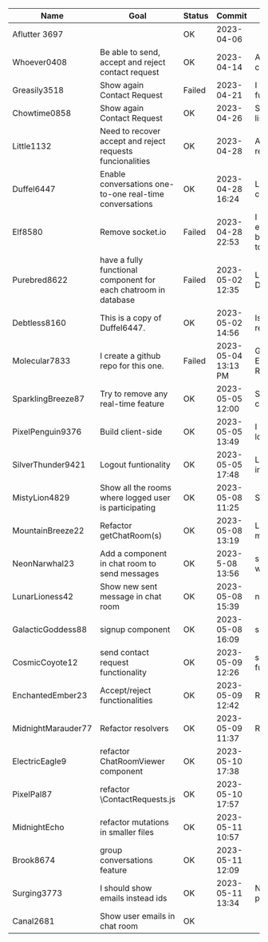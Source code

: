 | Name               | Goal                                                         | Status | Commit              | Notes                                                        |
| ------------------ | ------------------------------------------------------------ | ------ | ------------------- | ------------------------------------------------------------ |
| Aflutter 3697      |                                                              | OK     | 2023-04-06          |                                                              |
| Whoever0408        | Be able to send, accept and reject contact request           | OK     | 2023-04-14          | Able to send, accept and reject contact request              |
| Greasily3518       | Show again Contact Request                                   | Failed | 2023-04-21          | I lost ContactRequestList functionality                      |
| Chowtime0858       | Show again Contact Request                                   | OK     | 2023-04-26          | Showing again Contact request list                           |
| Little1132         | Need to recover accept and reject requests funcionalities    | OK     | 2023-04-28          | Accept request funcionality recovered.                       |
| Duffel6447         | Enable conversations one-to-one real-time conversations      | OK     | 2023-04-28 16:24    | Logic for one-to-one real-time conversations completed       |
| Elf8580            | Remove socket.io                                             | Failed | 2023-04-28 22:53    | I remove socket.io and eliminated any error on console, but I don't know if logics is going to work. |
| Purebred8622       | have a fully functional component for each chatroom in database | Failed | 2023-05-02 12:35    | Logic is not working. Return to Duffel6447                   |
| Debtless8160       | This is a copy of Duffel6447.                                | OK     | 2023-05-02 14:56    | Issues with senderId and recipientId resolved.               |
| Molecular7833      | I create a github repo for this one.                         | Failed | 2023-05-04 13:13 PM | GET_CHAT_ROOMS_BY_USER_ID Error: Response not successful: Received status code 400 |
| SparklingBreeze87  | Try to remove any real-time feature                          | OK     | 2023-05-05 12:00    | Server-side for real-time conversations completed            |
| PixelPenguin9376   | Build client-side                                            | OK     | 2023-05-05 13:49    | I have fully functional app with login and dashboard         |
| SilverThunder9421  | Logout funtionality                                          | OK     | 2023-05-05 17:48    | Login/logut fully functionality implemented                  |
| MistyLion4829      | Show all the rooms where logged user is participating        | OK     | 2023-05-08 11:25    | Showing all the rooms                                        |
| MountainBreeze22   | Refactor getChatRoom(s)                                      | OK     | 2023-05-08 13:19    | Links to chat rooms and showing messages for chat rooms      |
| NeonNarwhal23      | Add a component in chat room to send messages                | OK     | 2023-5-08 13:56     | send message functionality working                           |
| LunarLioness42     | Show new sent message in chat room                           | OK     | 2023-05-08 15:39    | new sent message shown                                       |
| GalacticGoddess88  | signup component                                             | OK     | 2023-05-08 16:09    | sigup component created                                      |
| CosmicCoyote12     | send contact request functionality                           | OK     | 2023-05-09 12:26    | send contact request functionality working                   |
| EnchantedEmber23   | Accept/reject functionalities                                | OK     | 2023-05-09 12:42    | Ready to be sent to Gon!                                     |
| MidnightMarauder77 | Refactor resolvers                                           | OK     | 2023-05-09 11:37    | Resolvers working!                                           |
| ElectricEagle9     | refactor ChatRoomViewer component                            | OK     | 2023-05-10 17:38    |                                                              |
| PixelPal87         | refactor \ContactRequests.js                                 | OK     | 2023-05-10 17:57    |                                                              |
| MidnightEcho       | refactor mutations in smaller files                          | OK     | 2023-05-11 10:57    |                                                              |
| Brook8674          | group conversations feature                                  | OK     | 2023-05-11 12:09    |                                                              |
| Surging3773        | I should show emails instead ids                             | OK     | 2023-05-11 13:34    | Now, chat lists are showing participant emails               |
| Canal2681          | Show user emails in chat room                                | OK     |                     |                                                              |

